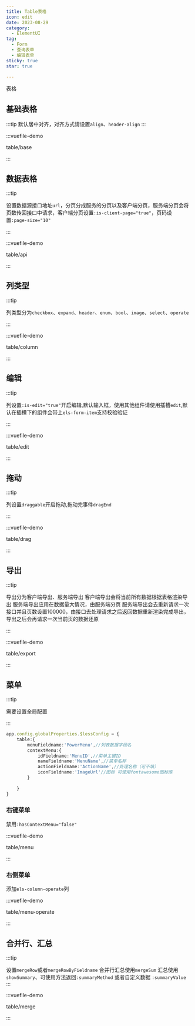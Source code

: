 ```yaml
---
title: Table表格
icon: edit
date: 2023-08-29
category:
  - ElementUI
tag:
  - Form
  - 查询表单
  - 编辑表单
sticky: true
star: true

---
```


表格




## 基础表格

:::tip
默认居中对齐，对齐方式请设置<code>align</code>、<code>header-align</code>
:::

:::vuefile-demo

table/base

:::

## 数据表格

:::tip

设置数据源接口地址<code>url</code>，分页分成服务的分页以及客户端分页，服务端分页会将页数传回接口中请求，客户端分页设置<code>:is-client-page="true"</code>，页码设置<code>:page-size="10"</code>

:::

:::vuefile-demo

table/api

:::

## 列类型

:::tip

列类型分为<code>checkbox</code>、<code>expand</code>、<code>header</code>、<code>enum</code>、<code>bool</code>、<code>image</code>、<code>select</code>、<code>operate</code>

:::

:::vuefile-demo

table/column

:::


## 编辑

:::tip

列设置<code>:is-edit="true"</code>开启编辑,默认输入框，使用其他组件请使用插槽<code>edit</code>,默认在插槽下的组件会带上<code>els-form-item</code>支持校验验证

:::

:::vuefile-demo

table/edit

:::

## 拖动

:::tip

列设置<code>draggable</code>开启拖动,拖动完事件<code>dragEnd</code>

:::

:::vuefile-demo

table/drag

:::

## 导出

:::tip

导出分为客户端导出、服务端导出
客户端导出会将当前所有数据根据表格渲染导出
服务端导出应用在数据量大情况，由服务端分页
服务端导出会去重新请求一次接口并且页数设置100000，由接口去处理请求之后返回数据重新渲染完成导出，导出之后会再请求一次当前页的数据还原

:::

:::vuefile-demo

table/export

:::

## 菜单

:::tip

需要设置全局配置

:::

```ts
app.config.globalProperties.$lessConfig = {
    table:{
        menuFieldname:'PowerMenu',//列表数据字段名
        contextMenu:{
            idFieldname:'MenuID',//菜单主键ID
            nameFieldname:'MenuName',//菜单名称
            actionFieldname:'ActionName',//处理名称（可不填）
            iconFieldname:'ImageUrl'//图标 可使用fontawesome图标库
        }
        
    }
}
```
### 右键菜单

禁用<code>:hasContextMenu="false"</code>

:::vuefile-demo

table/menu

:::

### 右侧菜单 

添加<code>els-column-operate</code>列

:::vuefile-demo

table/menu-operate

:::


## 合并行、汇总

:::tip

设置<code>mergeRow</code>或者<code>mergeRowByFieldname</code>
合并行汇总使用<code>mergeSum</code>
汇总使用<code>showSummary</code>、可使用方法返回<code>:summaryMethod</code> 或者自定义数据 <code>:summaryValue</code>
:::

:::vuefile-demo

table/merge

:::


